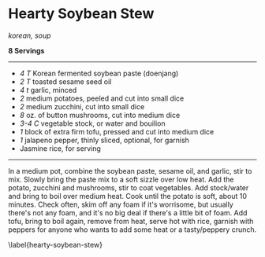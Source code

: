 # Hearty Soybean Stew

*korean, soup*

**8 Servings**

---

- *4 T* Korean fermented soybean paste (doenjang)
- *2 T* toasted sesame seed oil
- *4 t* garlic, minced
- *2* medium potatoes, peeled and cut into small dice
- *2* medium zucchini, cut into small dice
- *8* oz. of button mushrooms, cut into medium dice
- *3-4 C* vegetable stock, or water and bouilion
- *1* block of extra firm tofu, pressed and cut into medium dice
- *1* jalapeno pepper, thinly sliced, optional, for garnish
- Jasmine rice, for serving

---

In a medium pot, combine the soybean paste, sesame oil, and garlic, stir to mix.
Slowly bring the paste mix to a soft sizzle over low heat. Add the potato,
zucchini and mushrooms, stir to coat vegetables. Add stock/water and bring to
boil over medium heat. Cook until the potato is soft, about 10 minutes. Check
often, skim off any foam if it's worrisome, but usually there's not any foam,
and it's no big deal if there's a little bit of foam. Add tofu, bring to boil
again, remove from heat, serve hot with rice, garnish with peppers for anyone
who wants to add some heat or a tasty/peppery crunch.

\label{hearty-soybean-stew}
